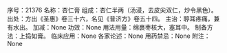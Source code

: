 序号：21376
名称：杏仁膏
组成：杏仁半两（汤浸，去皮尖双仁，炒令黑色）。
出处：方出《圣惠》卷三十六，名见《普济方》卷五十四。
主治：聤耳疼痛，兼有水出。
加减：None
功效：None
用法用量：绵裹枣核大，塞耳中。
制备方法：上捣如膏。
临床应用：None
各家论述：None
用药禁忌：None
附注：None
